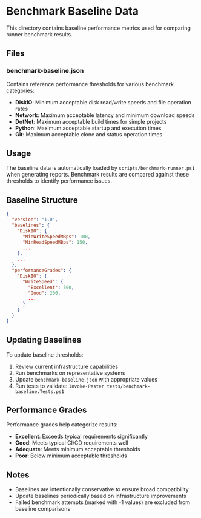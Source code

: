 # Benchmark Baseline Data

This directory contains baseline performance metrics used for comparing runner benchmark results.

## Files

### benchmark-baseline.json

Contains reference performance thresholds for various benchmark categories:

- **DiskIO**: Minimum acceptable disk read/write speeds and file operation rates
- **Network**: Maximum acceptable latency and minimum download speeds
- **DotNet**: Maximum acceptable build times for simple projects
- **Python**: Maximum acceptable startup and execution times
- **Git**: Maximum acceptable clone and status operation times

## Usage

The baseline data is automatically loaded by `scripts/benchmark-runner.ps1` when generating reports. Benchmark results are compared against these thresholds to identify performance issues.

## Baseline Structure

```json
{
  "version": "1.0",
  "baselines": {
    "DiskIO": {
      "MinWriteSpeedMBps": 100,
      "MinReadSpeedMBps": 150,
      ...
    },
    ...
  },
  "performanceGrades": {
    "DiskIO": {
      "WriteSpeed": {
        "Excellent": 500,
        "Good": 200,
        ...
      }
    }
  }
}
```

## Updating Baselines

To update baseline thresholds:

1. Review current infrastructure capabilities
2. Run benchmarks on representative systems
3. Update `benchmark-baseline.json` with appropriate values
4. Run tests to validate: `Invoke-Pester tests/benchmark-baseline.Tests.ps1`

## Performance Grades

Performance grades help categorize results:

- **Excellent**: Exceeds typical requirements significantly
- **Good**: Meets typical CI/CD requirements well
- **Adequate**: Meets minimum acceptable thresholds
- **Poor**: Below minimum acceptable thresholds

## Notes

- Baselines are intentionally conservative to ensure broad compatibility
- Update baselines periodically based on infrastructure improvements
- Failed benchmark attempts (marked with -1 values) are excluded from baseline comparisons
